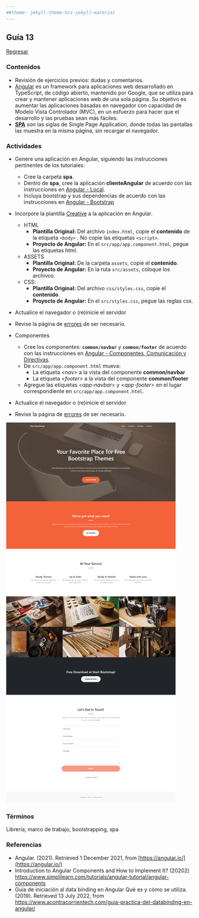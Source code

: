 ```yaml
---
##theme: jekyll-theme-hcz-jekyll-material
---
```


## Guía 13

[Regresar](/DAWM/)

### Contenidos

* Revisión de ejercicios previos: dudas y comentarios.
* [Angular](https://angular.io/) es un framework para aplicaciones web desarrollado en TypeScript, de código abierto, mantenido por Google, que se utiliza para crear y mantener aplicaciones web de una sola página. Su objetivo es aumentar las aplicaciones basadas en navegador con capacidad de Modelo Vista Controlador (MVC), en un esfuerzo para hacer que el desarrollo y las pruebas sean más fáciles.
* [**SPA**](https://davidjguru.medium.com/single-page-application-un-viaje-a-las-spa-a-trav%C3%A9s-de-angular-y-javascript-337a2d18532) son las siglas de Single Page Application, donde todas las pantallas las muestra en la misma página, sin recargar el navegador.


### Actividades

* Genere una aplicación en Angular, siguiendo las instrucciones pertinentes de los tutoriales:

  + Cree la carpeta **spa**.
  + Dentro de **spa**, cree la aplicación **clienteAngular** de acuerdo con las instrucciones en [Angular - Local](https://dawfiec.github.io/DAWM/tutoriales/angular_local.html). 
  + Incluya bootstrap y sus dependencias de acuerdo con las instrucciones en [Angular - Bootstrap](https://dawfiec.github.io/DAWM/tutoriales/angular_bootstrap.html)

* Incorpore la plantilla [Creative](https://startbootstrap.com/theme/creative) a la aplicación en Angular.

	+ HTML
		- **Plantilla Original:** Del archivo `index.html`, copie el **contenido** de la etiqueta `<body>` . No copie las etiquetas `<script>`. 
		- **Proyecto de Angular:** En el `src/app/app.component.html`, pegue las etiquetas html. 
	+ ASSETS
		- **Plantilla Original:** De la carpeta `assets`, copie el **contenido**. 
		- **Proyecto de Angular:** En la ruta `src/assets`, coloque los archivos.
	+ CSS:
		- **Plantilla Original:** Del archivo `css/styles.css`, copie el **contenido**.
		- **Proyecto de Angular:** En el `src/styles.css`, pegue las reglas css.

* Actualice el navegador o (re)inicie el servidor
* Revise la página de [errores](https://dawfiec.github.io/DAWM/paginas/errores.html) de ser necesario.

* Componentes
	+ Cree los componentes: **`common/navbar`** y **`common/footer`** de acuerdo con las instrucciones en [Angular - Componentes, Comunicación y Directivas](https://dawfiec.github.io/DAWM/tutoriales/angular_bases.html).
	+ De `src/app/app.component.html` mueva:
		- La etiqueta _\<nav\>_ a la vista del componente **common/navbar**
		- La etiqueta _\<footer\>_ a la vista del componente **common/footer**
	+ Agregue las etiquetas _\<app-navbar\>_ y _\<app-footer\>_ en el lugar correspondiente en `src/app/app.component.html`.

* Actualice el navegador o (re)inicie el servidor
* Revise la página de [errores](https://dawfiec.github.io/DAWM/paginas/errores.html) de ser necesario.


![guia 13](imagenes/guia13.png)


### Términos

Librería, marco de trabajo, bootstrapping, spa

### Referencias

* Angular. (2021). Retrieved 1 December 2021, from [https://angular.io/](https://angular.io/)
* Introduction to Angular Components and How to Implement It? (20202) https://www.simplilearn.com/tutorials/angular-tutorial/angular-components
* Guía de iniciación al data binding en Angular Qué es y cómo se utiliza. (2019). Retrieved 13 July 2022, from https://www.acontracorrientech.com/guia-practica-del-databinding-en-angular/